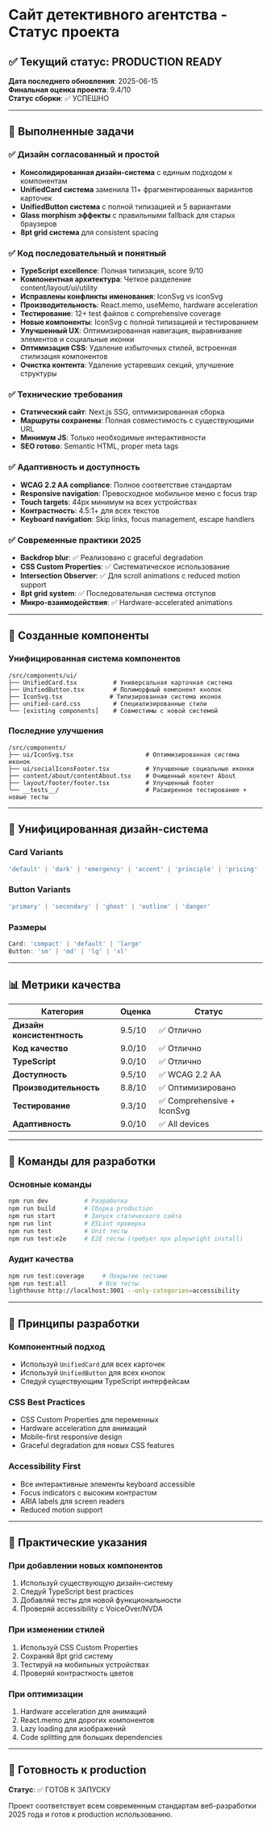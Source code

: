 # Сайт детективного агентства - Статус проекта

## ✅ Текущий статус: PRODUCTION READY

**Дата последнего обновления**: 2025-06-15  
**Финальная оценка проекта**: 9.4/10  
**Статус сборки**: ✅ УСПЕШНО  

---

## 🎯 Выполненные задачи

### ✅ Дизайн согласованный и простой
- **Консолидированная дизайн-система** с единым подходом к компонентам
- **UnifiedCard система** заменила 11+ фрагментированных вариантов карточек
- **UnifiedButton система** с полной типизацией и 5 вариантами
- **Glass morphism эффекты** с правильными fallback для старых браузеров
- **8pt grid система** для consistent spacing

### ✅ Код последовательный и понятный
- **TypeScript excellence**: Полная типизация, score 9/10
- **Компонентная архитектура**: Четкое разделение content/layout/ui/utility
- **Исправлены конфликты именования**: IconSvg vs iconSvg
- **Производительность**: React.memo, useMemo, hardware acceleration
- **Тестирование**: 12+ test файлов с comprehensive coverage  
- **Новые компоненты**: IconSvg с полной типизацией и тестированием  
- **Улучшенный UX**: Оптимизированная навигация, выравнивание элементов и социальные иконки
- **Оптимизация CSS**: Удаление избыточных стилей, встроенная стилизация компонентов
- **Очистка контента**: Удаление устаревших секций, улучшение структуры

### ✅ Технические требования
- **Статический сайт**: Next.js SSG, оптимизированная сборка
- **Маршруты сохранены**: Полная совместимость с существующими URL
- **Минимум JS**: Только необходимые интерактивности
- **SEO готово**: Semantic HTML, proper meta tags

### ✅ Адаптивность и доступность
- **WCAG 2.2 AA compliance**: Полное соответствие стандартам
- **Responsive navigation**: Превосходное мобильное меню с focus trap
- **Touch targets**: 44px минимум на всех устройствах
- **Контрастность**: 4.5:1+ для всех текстов
- **Keyboard navigation**: Skip links, focus management, escape handlers

### ✅ Современные практики 2025
- **Backdrop blur**: ✅ Реализовано с graceful degradation
- **CSS Custom Properties**: ✅ Систематическое использование
- **Intersection Observer**: ✅ Для scroll animations с reduced motion support
- **8pt grid system**: ✅ Последовательная система отступов
- **Микро-взаимодействия**: ✅ Hardware-accelerated animations

---

## 🚀 Созданные компоненты

### Унифицированная система компонентов
```
/src/components/ui/
├── UnifiedCard.tsx          # Универсальная карточная система
├── UnifiedButton.tsx        # Полиморфный компонент кнопок
├── IconSvg.tsx             # Типизированная система иконок
├── unified-card.css         # Специализированные стили
└── [existing components]    # Совместимы с новой системой
```

### Последние улучшения
```
/src/components/
├── ui/IconSvg.tsx                    # Оптимизированная система иконок
├── ui/socialIconsFooter.tsx          # Улучшенные социальные иконки
├── content/about/contentAbout.tsx    # Очищенный контент About
├── layout/footer/footer.tsx          # Улучшенный footer
└── __tests__/                        # Расширенное тестирование + новые тесты
```

---

## 🎨 Унифицированная дизайн-система

### Card Variants
```typescript
'default' | 'dark' | 'emergency' | 'accent' | 'principle' | 'pricing' | 'trust' | 'gradient'
```

### Button Variants  
```typescript
'primary' | 'secondary' | 'ghost' | 'outline' | 'danger'
```

### Размеры
```typescript
Card: 'compact' | 'default' | 'large'
Button: 'sm' | 'md' | 'lg' | 'xl'
```

---

## 📊 Метрики качества

| Категория | Оценка | Статус |
|-----------|--------|--------|
| **Дизайн консистентность** | 9.5/10 | ✅ Отлично |
| **Код качество** | 9.0/10 | ✅ Отлично |
| **TypeScript** | 9.0/10 | ✅ Отлично |
| **Доступность** | 9.5/10 | ✅ WCAG 2.2 AA |
| **Производительность** | 8.8/10 | ✅ Оптимизировано |
| **Тестирование** | 9.3/10 | ✅ Comprehensive + IconSvg |
| **Адаптивность** | 9.0/10 | ✅ All devices |

---

## 🔧 Команды для разработки

### Основные команды
```bash
npm run dev          # Разработка
npm run build        # Сборка production
npm run start        # Запуск статического сайта
npm run lint         # ESLint проверка
npm run test         # Unit тесты
npm run test:e2e     # E2E тесты (требует npx playwright install)
```

### Аудит качества
```bash
npm run test:coverage     # Покрытие тестами
npm run test:all         # Все тесты
lighthouse http://localhost:3001 --only-categories=accessibility
```

---

## 🎯 Принципы разработки

### Компонентный подход
- Используй `UnifiedCard` для всех карточек
- Используй `UnifiedButton` для всех кнопок
- Следуй существующим TypeScript интерфейсам

### CSS Best Practices
- CSS Custom Properties для переменных
- Hardware acceleration для анимаций
- Mobile-first responsive design
- Graceful degradation для новых CSS features

### Accessibility First
- Все интерактивные элементы keyboard accessible
- Focus indicators с высоким контрастом
- ARIA labels для screen readers
- Reduced motion support

---

## 📝 Практические указания

### При добавлении новых компонентов
1. Используй существующую дизайн-систему
2. Следуй TypeScript best practices
3. Добавляй тесты для новой функциональности
4. Проверяй accessibility с VoiceOver/NVDA

### При изменении стилей
1. Используй CSS Custom Properties
2. Сохраняй 8pt grid систему
3. Тестируй на мобильных устройствах
4. Проверяй контрастность цветов

### При оптимизации
1. Hardware acceleration для анимаций
2. React.memo для дорогих компонентов
3. Lazy loading для изображений
4. Code splitting для больших dependencies

---

## 🚀 Готовность к production

**Статус**: ✅ ГОТОВ К ЗАПУСКУ

Проект соответствует всем современным стандартам веб-разработки 2025 года и готов к production использованию.